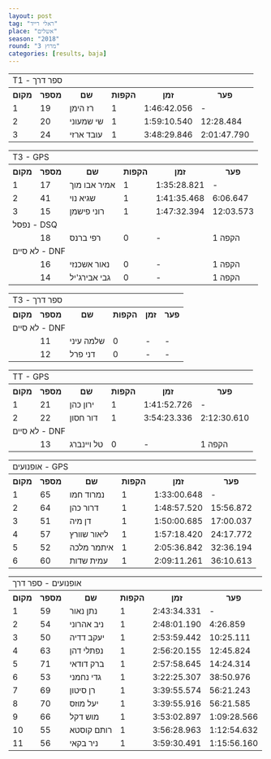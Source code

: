 ```yaml
---
layout: post
tag: "ראלי רייד"
place: "אשלים"
season: "2018"
round: "מרוץ 3"
categories: [results, baja]
---
```

<table class="line_color">
    <tr>
        <td colspan="99" class="title_font">T1 - ספר דרך</td>
    </tr>
    <tr class="rnkh_bkcolor">
        <th class="rnkh_font">מקום</th>
        <th class="rnkh_font">מספר</th>
        <th class="rnkh_font">שם</th>
        <th class="rnkh_font">הקפות</th>
        <th class="rnkh_font">זמן</th>
        <th class="rnkh_font">פער</th>
    </tr>
    <tr class="rnk_bkcolor OddRow">
        <td class="rnk_font">1</td>
        <td class="rnk_font">19</td>
        <td class="rnk_font">רז הימן</td>
        <td class="rnk_font">1</td>
        <td class="rnk_font">1:46:42.056</td>
        <td class="rnk_font">-</td>
    </tr>
    <tr class="rnk_bkcolor EvenRow">
        <td class="rnk_font">2</td>
        <td class="rnk_font">20</td>
        <td class="rnk_font">שי שמעוני</td>
        <td class="rnk_font">1</td>
        <td class="rnk_font">1:59:10.540</td>
        <td class="rnk_font">12:28.484</td>
    </tr>
    <tr class="rnk_bkcolor OddRow">
        <td class="rnk_font">3</td>
        <td class="rnk_font">24</td>
        <td class="rnk_font">עובד ארזי</td>
        <td class="rnk_font">1</td>
        <td class="rnk_font">3:48:29.846</td>
        <td class="rnk_font">2:01:47.790</td>
    </tr>
</table>
<table class="line_color">
    <tr>
        <td colspan="99" class="title_font">T3 - GPS</td>
    </tr>
    <tr class="rnkh_bkcolor">
        <th class="rnkh_font">מקום</th>
        <th class="rnkh_font">מספר</th>
        <th class="rnkh_font">שם</th>
        <th class="rnkh_font">הקפות</th>
        <th class="rnkh_font">זמן</th>
        <th class="rnkh_font">פער</th>
    </tr>
    <tr class="rnk_bkcolor EvenRow">
        <td class="rnk_font">1</td>
        <td class="rnk_font">17</td>
        <td class="rnk_font">אמיר אבו מוך</td>
        <td class="rnk_font">1</td>
        <td class="rnk_font">1:35:28.821</td>
        <td class="rnk_font">-</td>
    </tr>
    <tr class="rnk_bkcolor OddRow">
        <td class="rnk_font">2</td>
        <td class="rnk_font">41</td>
        <td class="rnk_font">שגיא נוי</td>
        <td class="rnk_font">1</td>
        <td class="rnk_font">1:41:35.468</td>
        <td class="rnk_font">6:06.647</td>
    </tr>
    <tr class="rnk_bkcolor EvenRow">
        <td class="rnk_font">3</td>
        <td class="rnk_font">15</td>
        <td class="rnk_font">רוני פישמן</td>
        <td class="rnk_font">1</td>
        <td class="rnk_font">1:47:32.394</td>
        <td class="rnk_font">12:03.573</td>
    </tr>
    <tr>
        <td colspan="99" class="subtitle_font">נפסל - DSQ</td>
    </tr>
    <tr class="rnk_bkcolor OddRow">
        <td class="rnk_font"></td>
        <td class="rnk_font">18</td>
        <td class="rnk_font">רפי ברנס</td>
        <td class="rnk_font">0</td>
        <td class="rnk_font">-</td>
        <td class="rnk_font">1 הקפה</td>
    </tr>
    <tr>
        <td colspan="99" class="subtitle_font">לא סיים - DNF</td>
    </tr>
    <tr class="rnk_bkcolor EvenRow">
        <td class="rnk_font"></td>
        <td class="rnk_font">16</td>
        <td class="rnk_font">נאור אשכנזי</td>
        <td class="rnk_font">0</td>
        <td class="rnk_font">-</td>
        <td class="rnk_font">1 הקפה</td>
    </tr>
    <tr class="rnk_bkcolor OddRow">
        <td class="rnk_font"></td>
        <td class="rnk_font">14</td>
        <td class="rnk_font">גבי אבירג'יל</td>
        <td class="rnk_font">0</td>
        <td class="rnk_font">-</td>
        <td class="rnk_font">1 הקפה</td>
    </tr>
</table>
<table class="line_color">
    <tr>
        <td colspan="99" class="title_font">T3 - ספר דרך</td>
    </tr>
    <tr class="rnkh_bkcolor">
        <th class="rnkh_font">מקום</th>
        <th class="rnkh_font">מספר</th>
        <th class="rnkh_font">שם</th>
        <th class="rnkh_font">הקפות</th>
        <th class="rnkh_font">זמן</th>
        <th class="rnkh_font">פער</th>
    </tr>
    <tr>
        <td colspan="99" class="subtitle_font">לא סיים - DNF</td>
    </tr>
    <tr class="rnk_bkcolor EvenRow">
        <td class="rnk_font"></td>
        <td class="rnk_font">11</td>
        <td class="rnk_font">שלמה עיני</td>
        <td class="rnk_font">0</td>
        <td class="rnk_font">-</td>
        <td class="rnk_font">-</td>
    </tr>
    <tr class="rnk_bkcolor OddRow">
        <td class="rnk_font"></td>
        <td class="rnk_font">12</td>
        <td class="rnk_font">דני פרל</td>
        <td class="rnk_font">0</td>
        <td class="rnk_font">-</td>
        <td class="rnk_font">-</td>
    </tr>
</table>
<table class="line_color">
    <tr>
        <td colspan="99" class="title_font">TT - GPS</td>
    </tr>
    <tr class="rnkh_bkcolor">
        <th class="rnkh_font">מקום</th>
        <th class="rnkh_font">מספר</th>
        <th class="rnkh_font">שם</th>
        <th class="rnkh_font">הקפות</th>
        <th class="rnkh_font">זמן</th>
        <th class="rnkh_font">פער</th>
    </tr>
    <tr class="rnk_bkcolor EvenRow">
        <td class="rnk_font">1</td>
        <td class="rnk_font">21</td>
        <td class="rnk_font">ירון כהן</td>
        <td class="rnk_font">1</td>
        <td class="rnk_font">1:41:52.726</td>
        <td class="rnk_font">-</td>
    </tr>
    <tr class="rnk_bkcolor OddRow">
        <td class="rnk_font">2</td>
        <td class="rnk_font">22</td>
        <td class="rnk_font">דור חסון</td>
        <td class="rnk_font">1</td>
        <td class="rnk_font">3:54:23.336</td>
        <td class="rnk_font">2:12:30.610</td>
    </tr>
    <tr>
        <td colspan="99" class="subtitle_font">לא סיים - DNF</td>
    </tr>
    <tr class="rnk_bkcolor EvenRow">
        <td class="rnk_font"></td>
        <td class="rnk_font">13</td>
        <td class="rnk_font">טל ויינברג</td>
        <td class="rnk_font">0</td>
        <td class="rnk_font">-</td>
        <td class="rnk_font">1 הקפה</td>
    </tr>
</table>
<table class="line_color">
    <tr>
        <td colspan="99" class="title_font">אופנועים - GPS</td>
    </tr>
    <tr class="rnkh_bkcolor">
        <th class="rnkh_font">מקום</th>
        <th class="rnkh_font">מספר</th>
        <th class="rnkh_font">שם</th>
        <th class="rnkh_font">הקפות</th>
        <th class="rnkh_font">זמן</th>
        <th class="rnkh_font">פער</th>
    </tr>
    <tr class="rnk_bkcolor OddRow">
        <td class="rnk_font">1</td>
        <td class="rnk_font">65</td>
        <td class="rnk_font">נמרוד חמו</td>
        <td class="rnk_font">1</td>
        <td class="rnk_font">1:33:00.648</td>
        <td class="rnk_font">-</td>
    </tr>
    <tr class="rnk_bkcolor EvenRow">
        <td class="rnk_font">2</td>
        <td class="rnk_font">64</td>
        <td class="rnk_font">דרור כהן</td>
        <td class="rnk_font">1</td>
        <td class="rnk_font">1:48:57.520</td>
        <td class="rnk_font">15:56.872</td>
    </tr>
    <tr class="rnk_bkcolor OddRow">
        <td class="rnk_font">3</td>
        <td class="rnk_font">51</td>
        <td class="rnk_font">דן מיה</td>
        <td class="rnk_font">1</td>
        <td class="rnk_font">1:50:00.685</td>
        <td class="rnk_font">17:00.037</td>
    </tr>
    <tr class="rnk_bkcolor EvenRow">
        <td class="rnk_font">4</td>
        <td class="rnk_font">57</td>
        <td class="rnk_font">ליאור שוורץ</td>
        <td class="rnk_font">1</td>
        <td class="rnk_font">1:57:18.420</td>
        <td class="rnk_font">24:17.772</td>
    </tr>
    <tr class="rnk_bkcolor OddRow">
        <td class="rnk_font">5</td>
        <td class="rnk_font">52</td>
        <td class="rnk_font">איתמר מלכה</td>
        <td class="rnk_font">1</td>
        <td class="rnk_font">2:05:36.842</td>
        <td class="rnk_font">32:36.194</td>
    </tr>
    <tr class="rnk_bkcolor EvenRow">
        <td class="rnk_font">6</td>
        <td class="rnk_font">60</td>
        <td class="rnk_font">עמית שדות</td>
        <td class="rnk_font">1</td>
        <td class="rnk_font">2:09:11.261</td>
        <td class="rnk_font">36:10.613</td>
    </tr>
</table>
<table class="line_color">
    <tr>
        <td colspan="99" class="title_font">אופנועים - ספר דרך</td>
    </tr>
    <tr class="rnkh_bkcolor">
        <th class="rnkh_font">מקום</th>
        <th class="rnkh_font">מספר</th>
        <th class="rnkh_font">שם</th>
        <th class="rnkh_font">הקפות</th>
        <th class="rnkh_font">זמן</th>
        <th class="rnkh_font">פער</th>
    </tr>
    <tr class="rnk_bkcolor OddRow">
        <td class="rnk_font">1</td>
        <td class="rnk_font">59</td>
        <td class="rnk_font">נתן נאור</td>
        <td class="rnk_font">1</td>
        <td class="rnk_font">2:43:34.331</td>
        <td class="rnk_font">-</td>
    </tr>
    <tr class="rnk_bkcolor EvenRow">
        <td class="rnk_font">2</td>
        <td class="rnk_font">54</td>
        <td class="rnk_font">ניב אהרוני</td>
        <td class="rnk_font">1</td>
        <td class="rnk_font">2:48:01.190</td>
        <td class="rnk_font">4:26.859</td>
    </tr>
    <tr class="rnk_bkcolor OddRow">
        <td class="rnk_font">3</td>
        <td class="rnk_font">50</td>
        <td class="rnk_font">יעקב דדיה</td>
        <td class="rnk_font">1</td>
        <td class="rnk_font">2:53:59.442</td>
        <td class="rnk_font">10:25.111</td>
    </tr>
    <tr class="rnk_bkcolor EvenRow">
        <td class="rnk_font">4</td>
        <td class="rnk_font">63</td>
        <td class="rnk_font">נפתלי דהן</td>
        <td class="rnk_font">1</td>
        <td class="rnk_font">2:56:20.155</td>
        <td class="rnk_font">12:45.824</td>
    </tr>
    <tr class="rnk_bkcolor OddRow">
        <td class="rnk_font">5</td>
        <td class="rnk_font">71</td>
        <td class="rnk_font">ברק דודאי</td>
        <td class="rnk_font">1</td>
        <td class="rnk_font">2:57:58.645</td>
        <td class="rnk_font">14:24.314</td>
    </tr>
    <tr class="rnk_bkcolor EvenRow">
        <td class="rnk_font">6</td>
        <td class="rnk_font">53</td>
        <td class="rnk_font">גדי נחמני</td>
        <td class="rnk_font">1</td>
        <td class="rnk_font">3:22:25.307</td>
        <td class="rnk_font">38:50.976</td>
    </tr>
    <tr class="rnk_bkcolor OddRow">
        <td class="rnk_font">7</td>
        <td class="rnk_font">69</td>
        <td class="rnk_font">רן סיטון</td>
        <td class="rnk_font">1</td>
        <td class="rnk_font">3:39:55.574</td>
        <td class="rnk_font">56:21.243</td>
    </tr>
    <tr class="rnk_bkcolor EvenRow">
        <td class="rnk_font">8</td>
        <td class="rnk_font">70</td>
        <td class="rnk_font">יעל מוזס</td>
        <td class="rnk_font">1</td>
        <td class="rnk_font">3:39:55.916</td>
        <td class="rnk_font">56:21.585</td>
    </tr>
    <tr class="rnk_bkcolor OddRow">
        <td class="rnk_font">9</td>
        <td class="rnk_font">66</td>
        <td class="rnk_font">מוש דקל</td>
        <td class="rnk_font">1</td>
        <td class="rnk_font">3:53:02.897</td>
        <td class="rnk_font">1:09:28.566</td>
    </tr>
    <tr class="rnk_bkcolor EvenRow">
        <td class="rnk_font">10</td>
        <td class="rnk_font">55</td>
        <td class="rnk_font">רותם קוסטא</td>
        <td class="rnk_font">1</td>
        <td class="rnk_font">3:56:28.963</td>
        <td class="rnk_font">1:12:54.632</td>
    </tr>
    <tr class="rnk_bkcolor OddRow">
        <td class="rnk_font">11</td>
        <td class="rnk_font">56</td>
        <td class="rnk_font">ניר בקאי</td>
        <td class="rnk_font">1</td>
        <td class="rnk_font">3:59:30.491</td>
        <td class="rnk_font">1:15:56.160</td>
    </tr>
</table>

